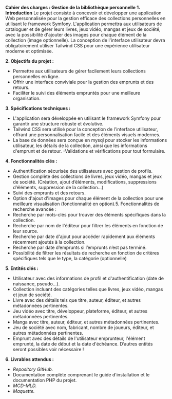 **Cahier des charges : Gestion de la bibliothèque personnelle**
**1. Introduction**
   Le projet consiste à concevoir et développer une application Web personnalisée pour la gestion
   efficace des collections personnelles en utilisant le framework Symfony. L'application permettra aux
   utilisateurs de cataloguer et de gérer leurs livres, jeux vidéo, mangas et jeux de société, avec la
   possibilité d'ajouter des images pour chaque élément de la collection (image optionnelle). La
   conception de l'interface utilisateur devra obligatoirement utiliser Tailwind CSS pour une expérience
   utilisateur moderne et optimisée.

**2. Objectifs du projet :**
- Permettre aux utilisateurs de gérer facilement leurs collections personnelles en ligne.
- Offrir une interface conviviale pour la gestion des emprunts et des retours.
- Faciliter le suivi des éléments empruntés pour une meilleure organisation.

**3. Spécifications techniques :**
- L'application sera développée en utilisant le framework Symfony pour garantir une structure
  robuste et évolutive.
- Tailwind CSS sera utilisé pour la conception de l'interface utilisateur, offrant une personnalisation
  facile et des éléments visuels modernes.
- La base de données sera conçue en mysql pour stocker les informations utilisateur, les détails de la
  collection, ainsi que les informations d'emprunt et de retour.
  -Validations et vérifications pour tout formulaire.

**4. Fonctionnalités clés :**
- Authentification sécurisée des utilisateurs avec gestion de profils.
- Gestion complète des collections de livres, jeux vidéo, mangas et jeux de société. (Création, ajout
  d’éléments, modifications, suppressions d’éléments, suppression de la collection...)
- Suivi des emprunts et des retours.
- Option d'ajout d'images pour chaque élément de la collection pour une meilleure visualisation
  (fonctionnalité en option).5. Fonctionnalités de recherche avancée :
- Recherche par mots-clés pour trouver des éléments spécifiques dans la collection.
- Recherche par nom de l'éditeur pour filtrer les éléments en fonction de leur source.
- Recherche par date d'ajout pour accéder rapidement aux éléments récemment ajoutés à la
  collection.
- Recherche par date d’emprunts si l’emprunts n’est pas terminé.
- Possibilité de filtrer les résultats de recherche en fonction de critères spécifiques tels que le type,
  la catégorie (optionnelle)

**5. Entités clés :**
- Utilisateur avec des informations de profil et d'authentification (date de naissance, pseudo...).
- Collection incluant des catégories telles que livres, jeux vidéo, mangas et jeux de société.
- Livre avec des détails tels que titre, auteur, éditeur, et autres métadonnées pertinentes.
- Jeu vidéo avec titre, développeur, plateforme, éditeur, et autres métadonnées pertinentes.
- Manga avec titre, auteur, éditeur, et autres métadonnées pertinentes.
- Jeu de société avec nom, fabricant, nombre de joueurs, éditeur, et autres métadonnées
  pertinentes.
- Emprunt avec des détails de l'utilisateur emprunteur, l'élément emprunté, la date de début et la
  date d'échéance.
  D’autres entités seront possibles voir nécessaire !

**6. Livrables attendus :**
- _Repository GitHub._
- Documentation complète comprenant le guide d'installation et le documentation PHP du projet.
- _MCD-MLD._
- _Maquette._